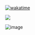 [![wakatime](https://wakatime.com/badge/user/4f051c0f-3094-4938-a7c1-8bf148762d5d.svg)](https://wakatime.com/@4f051c0f-3094-4938-a7c1-8bf148762d5d)

<img src="https://wakatime.com/share/@We1337/c3c609f2-bd11-458b-b6b0-3e18065bdcd1.svg">

![image](https://github.com/We1337/We1337/assets/128417175/18611076-06c2-4244-ace8-3932ac620fe0)
